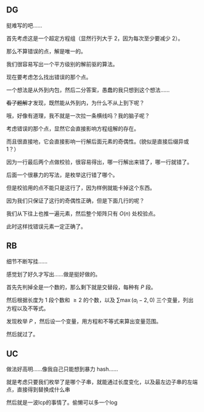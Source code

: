 ## DG
挺难写的吧……

首先考虑这是一个超定方程组（显然行列大于 $2$，因为每次至少要减少 $2$）。

那么不算错误的点，解是唯一的。

我们很容易写出一个平方级别的解前驱的算法。

现在要考虑怎么找出错误的那个点。

一个想法是从外到内包，然后二分答案，愚蠢的我只想到这个想法……

~~看了题解~~才发现，既然能从外到内，为什么不从上到下呢？

哦，好像有道理，我不就是一次拉一条横线吗？我的脑子呢？

考虑错误的那个点，显然它会直接影响方程组解的存在。

而且很直接地，它会直接影响一行解后面元素的奇偶性。(貌似是直接后缀异或 $1$？）

因为一行最后两个点做校验，很容易得出，哪一行解出来错了，哪一行就错了。

后面一个很暴力的写法，是枚举这行错了哪个。

但是校验用的点不能只是这行了，因为样例就能卡掉这个东西。

因为我们只保证了这行的奇偶性正确，但是下面几行的呢？

我们从下往上也推一遍元素，然后整个矩阵只有 $O(n)$ 处校验点。

此时这样找错误元素一定正确了。

## RB
细节不断写挂……

感觉划了好久才写出……做是挺好做的。

首先先判掉全是一个数的，那么剩下就是交替段，每种有 $P$ 段。

然后根据长度为 $1$ 段个数和 $\geq 2$ 的个数，以及 $\sum \max(a_i - 2, 0)$ 三个变量，列出方程以及不等式。

发现枚举 $P$ ，然后设一个变量，用方程和不等式来算出变量范围。

然后就过了。

## UC
做法好高明……像我自己只能想到暴力 hash……

就是考虑只要我们枚举了是哪个子串，就能通过长度变化，以及最左边子串的左端点，直接得到替换成什么串

然后就是一波lcp的事情了。偷懒可以多一个log

